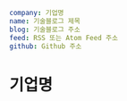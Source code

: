 ```yaml
company: 기업명
name: 기술블로그 제목
blog: 기술블로그 주소
feed: RSS 또는 Atom Feed 주소
github: Github 주소
```

# 기업명
